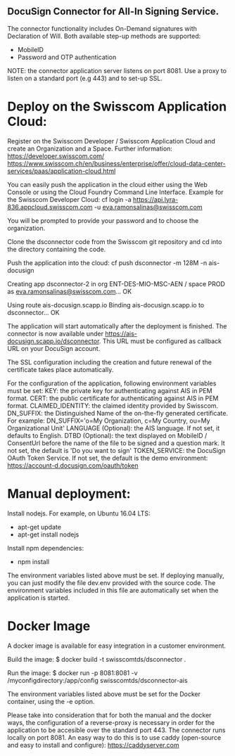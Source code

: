## DocuSign Connector for All-In Signing Service.

The connector functionality includes On-Demand signatures with Declaration of Will. Both available step-up methods are supported:
- MobileID
- Password and OTP authentication

NOTE: the connector application server listens on port 8081. Use a proxy to listen on a standard port (e.g 443) and to set-up SSL.

# Deploy on the Swisscom Application Cloud:
Register on the Swisscom Developer / Swisscom Application Cloud and create an Organization and a Space. Further information:
https://developer.swisscom.com/
https://www.swisscom.ch/en/business/enterprise/offer/cloud-data-center-services/paas/application-cloud.html

You can easily push the application in the cloud either using the Web Console or using the Cloud Foundry Command Line Interface. Example for the Swisscom Developer Cloud:
cf login -a https://api.lyra-836.appcloud.swisscom.com -u eva.ramonsalinas@swisscom.com

You will be prompted to provide your password and to choose the organization.

Clone the dsconnector code from the Swisscom git repository and cd into the directory containing the code.

Push the application into the cloud:
cf push dsconnector -m 128M -n ais-docusign

Creating app dsconnector-2 in org ENT-DES-MIO-MSC-AEN / space PROD as eva.ramonsalinas@swisscom.com...
OK

Using route ais-docusign.scapp.io
Binding ais-docusign.scapp.io to dsconnector...
OK

The application will start automatically after the deployment is finished. The connector is now available under https://ais-docusign.scapp.io/dsconnector. This URL must be configured as callback URL on your DocuSign account.

The SSL configuration including the creation and future renewal of the certificate takes place automatically.

For the configuration of the application, following environment variables must be set:
KEY: the private key for authenticating against AIS in PEM format.
CERT: the public certificate for authenticating against AIS in PEM format.
CLAIMED_IDENTITY: the claimed identity provided by Swisscom.
DN_SUFFIX: the Distinguished Name of the on-the-fly generated certificate. For example:
	DN_SUFFIX='o=My Organization, c=My Country, ou=My Organizational Unit'
LANGUAGE (Optional): the AIS language. If not set, it defaults to English.
DTBD (Optional): the text displayed on MobileID / ConsentUrl before the name of the file to be signed and a question mark. It not set, the default is 'Do you want to sign'
TOKEN_SERVICE: the DocuSign OAuth Token Service. If not set, the default is the demo environment:
	https://account-d.docusign.com/oauth/token

# Manual deployment:
Install nodejs. For example, on Ubuntu 16.04 LTS: 
- apt-get update
- apt-get install nodejs

Install npm dependencies:
- npm install

The environment variables listed above must be set. If deploying manually, you can just modify the file dev.env provided with the source code. The environment variables included in this file are automatically set when the application is started.

# Docker Image
A docker image is available for easy integration in a customer environment.

Build the image:
$ docker build -t swisscomtds/dsconnector .

Run the image:
$ docker run -p 8081:8081 -v /myconfigdirectory:/app/config swisscomtds/dsconnector-ais 

The environment variables listed above must be set for the Docker container, using the -e option.

Please take into consideration that for both the manual and the docker ways, the configuration of a reverse-proxy is necessary in order for the application to be accesible over the standard port 443. The connector runs locally on port 8081. An easy way to do this is to use caddy (open-source and easy to install and configure):
https://caddyserver.com



